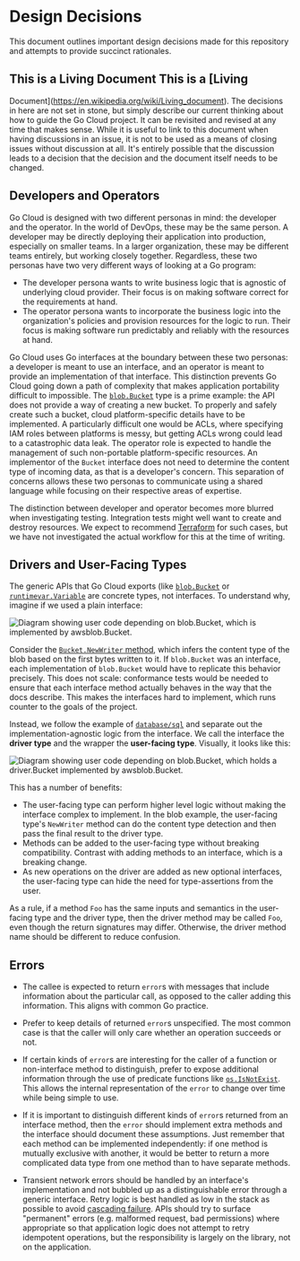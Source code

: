 # Design Decisions

This document outlines important design decisions made for this repository and
attempts to provide succinct rationales.

## This is a Living Document This is a [Living
Document](https://en.wikipedia.org/wiki/Living_document). The decisions in here
are not set in stone, but simply describe our current thinking about how to
guide the Go Cloud project. It can be revisited and revised at any time that
makes sense. While it is useful to link to this document when having discussions
in an issue, it is not to be used as a means of closing issues without
discussion at all. It's entirely possible that the discussion leads to a
decision that the decision and the document itself needs to be changed.

## Developers and Operators

Go Cloud is designed with two different personas in mind: the developer and the
operator. In the world of DevOps, these may be the same person. A developer may
be directly deploying their application into production, especially on smaller
teams. In a larger organization, these may be different teams entirely, but
working closely together. Regardless, these two personas have two very different
ways of looking at a Go program:

- The developer persona wants to write business logic that is agnostic of
	underlying cloud provider. Their focus is on making software correct for the
	requirements at hand.
- The operator persona wants to incorporate the business logic into the
	organization's policies and provision resources for the logic to run. Their
	focus is making software run predictably and reliably with the resources at
	hand.

Go Cloud uses Go interfaces at the boundary between these two personas: a
developer is meant to use an interface, and an operator is meant to provide an
implementation of that interface. This distinction prevents Go Cloud going down
a path of complexity that makes application portability difficult to impossible.
The [`blob.Bucket`] type is a prime example: the API does not provide a way of
creating a new bucket. To properly and safely create such a bucket, cloud
platform-specific details have to be implemented. A particularly difficult one
would be ACLs, where specifying IAM roles between platforms is messy, but
getting ACLs wrong could lead to a catastrophic data leak. The operator role is
expected to handle the management of such non-portable platform-specific
resources. An implementor of the `Bucket` interface does not need to determine
the content type of incoming data, as that is a developer's concern.  This
separation of concerns allows these two personas to communicate using a shared
language while focusing on their respective areas of expertise.

[`blob.Bucket`]: https://godoc.org/github.com/google/go-cloud/blob#Bucket

The distinction between developer and operator becomes more blurred when
investigating testing. Integration tests might well want to create and destroy
resources. We expect to recommend [Terraform](http://terraform.io) for such
cases, but we have not investigated the actual workflow for this at the time of
writing.

## Drivers and User-Facing Types

The generic APIs that Go Cloud exports (like [`blob.Bucket`][] or
[`runtimevar.Variable`][] are concrete types, not interfaces. To understand why,
imagine if we used a plain interface:

![Diagram showing user code depending on blob.Bucket, which is implemented by
awsblob.Bucket.](img/user-facing-type-no-driver.png)

Consider the [`Bucket.NewWriter` method][], which infers the content type of the
blob based on the first bytes written to it. If `blob.Bucket` was an interface,
each implementation of `blob.Bucket` would have to replicate this behavior
precisely. This does not scale: conformance tests would be needed to ensure that
each interface method actually behaves in the way that the docs describe. This
makes the interfaces hard to implement, which runs counter to the goals of the
project.

Instead, we follow the example of [`database/sql`][] and separate out the
implementation-agnostic logic from the interface. We call the interface the
**driver type** and the wrapper the **user-facing type**. Visually, it looks
like this:

![Diagram showing user code depending on blob.Bucket, which holds a
driver.Bucket implemented by awsblob.Bucket.](img/user-facing-type.png)

This has a number of benefits:

-  The user-facing type can perform higher level logic without making the
	 interface complex to implement. In the blob example, the user-facing type's
	 `NewWriter` method can do the content type detection and then pass the final
	 result to the driver type.
-  Methods can be added to the user-facing type without breaking compatibility.
	 Contrast with adding methods to an interface, which is a breaking change.
-  As new operations on the driver are added as new optional interfaces, the
	 user-facing type can hide the need for type-assertions from the user.

As a rule, if a method `Foo` has the same inputs and semantics in the
user-facing type and the driver type, then the driver method may be called
`Foo`, even though the return signatures may differ. Otherwise, the driver
method name should be different to reduce confusion.

[`runtimevar.Variable`]:
https://godoc.org/github.com/google/go-cloud/runtimevar#Variable
[`Bucket.NewWriter` method]:
https://godoc.org/github.com/google/go-cloud/blob#Bucket.NewWriter
[`database/sql`]: https://godoc.org/database/sql

## Errors

-   The callee is expected to return `error`s with messages that include
		information about the particular call, as opposed to the caller adding this
		information. This aligns with common Go practice.

-   Prefer to keep details of returned `error`s unspecified. The most common
		case is that the caller will only care whether an operation succeeds or not.

-   If certain kinds of `error`s are interesting for the caller of a function or
		non-interface method to distinguish, prefer to expose additional information
		through the use of predicate functions like
		[`os.IsNotExist`](https://golang.org/pkg/os/#IsNotExist). This allows the
		internal representation of the `error` to change over time while being
		simple to use.

-   If it is important to distinguish different kinds of `error`s returned from
		an interface method, then the `error` should implement extra methods and the
		interface should document these assumptions. Just remember that each method
		can be implemented independently: if one method is mutually exclusive with
		another, it would be better to return a more complicated data type from one
		method than to have separate methods.

-   Transient network errors should be handled by an interface's implementation
		and not bubbled up as a distinguishable error through a generic interface.
		Retry logic is best handled as low in the stack as possible to avoid
		[cascading failure][]. APIs should try to surface "permanent" errors 
		(e.g. malformed request, bad permissions) where appropriate so that application
		logic does not attempt to retry idempotent operations, but the
		responsibility is largely on the library, not on the application.

[cascading failure]:
https://landing.google.com/sre/book/chapters/addressing-cascading-failures.html
